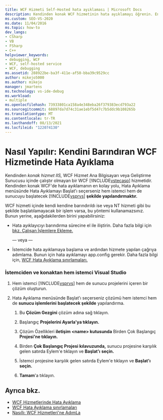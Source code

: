 ```yaml
---
title: WCF Hizmeti Self-Hosted hata ayıklaması | Microsoft Docs
description: Kendinden konak WCF hizmetinin hata ayıklamayı öğrenin. En kolay yol (ancak her zaman mümkün değildir), Visual Studio ve sunucuyu başlatmak için yapılandırmadır.
ms.custom: SEO-VS-2020
ms.date: 11/04/2016
ms.topic: how-to
dev_langs:
- CSharp
- VB
- FSharp
- C++
helpviewer_keywords:
- debugging, WCF
- WCF, self-hosted service
- WCF, debugging
ms.assetid: 288922be-ba3f-411e-af50-bba39c9529cc
author: mikejo5000
ms.author: mikejo
manager: jmartens
ms.technology: vs-ide-debug
ms.workload:
- multiple
ms.openlocfilehash: 73933801ca158a4e348eba26f379383ecd793a22
ms.sourcegitcommit: 68897da7d74c31ae1ebf5d47c7b5ddc9b108265b
ms.translationtype: MT
ms.contentlocale: tr-TR
ms.lasthandoff: 08/13/2021
ms.locfileid: "122074130"
---
```

# <a name="how-to-debug-a-self-hosted-wcf-service"></a>Nasıl Yapılır: Kendini Barındıran WCF Hizmetinde Hata Ayıklama
Kendinden *konak hizmet IIS,* WCF Hizmet Ana Bilgisayarı veya Geliştirme Sunucusu içinde çalıştır olmayan bir WCF [!INCLUDE[vstecasp](../code-quality/includes/vstecasp_md.md)] hizmetidir. Kendinden konak WCF'de hata ayıklamanın en kolay yolu, Hata Ayıklama menüsünde Hata Ayıklamayı Başlat'ı seçerseniz hem istemci hem de sunucuyu başlatecek [!INCLUDE[vsprvs](../code-quality/includes/vsprvs_md.md)] **şekilde yapılandırmaktır.** 

 WCF hizmeti içinde kendi kendine barındırıldı ise veya NT hizmeti gibi bu şekilde başlatılamayacak bir işlem varsa, bu yöntemi kullanamazsınız. Bunun yerine, aşağıdakilerden birini yapabilirsiniz:

- Hata ayıklayıcıyı barındırma sürecine el ile iliştirin. Daha fazla bilgi için [bkz. Çalışan İşlemlere Ekleme.](../debugger/attach-to-running-processes-with-the-visual-studio-debugger.md)

     — veya —

- İstemcide hata ayıklamaya başlama ve ardından hizmete yapılan çağrıya adımlama. Bunun için hata ayıklamayı app.config gerekir. Daha fazla bilgi için, [WCF Hata Ayıklama sınırlamaları.](../debugger/limitations-on-wcf-debugging.md)

### <a name="to-start-both-client-and-host-from-visual-studio"></a>İstemciden ve konaktan hem istemci Visual Studio

1. Hem istemci [!INCLUDE[vsprvs](../code-quality/includes/vsprvs_md.md)] hem de sunucu projelerini içeren bir çözüm oluşturun.

2. Hata Ayıklama menüsünde Başlat'ı seçerseniz çözümü hem istemci hem de **sunucu işlemlerini** **başlatecek şekilde** yapılandırma.

   1. Bu **Çözüm Gezgini** çözüm adına sağ tıklayın.

   2. Başlangıç **Projelerini Ayarla'ya tıklayın.**

   3. Çözüm Özellikleri **iletişim \<name> kutusunda** Birden Çok Başlangıç **Projesi'ne tıklayın.**

   4. Birden **Çok Başlangıç Projesi kılavuzunda,** sunucu projesine karşılık gelen satırda Eylem'e tıklayın ve **Başlat'ı** **seçin.**

   5. İstemci projesine karşılık gelen satırda Eylem'e tıklayın ve **Başlat'ı** **seçin.**

   6. **Tamam**'a tıklayın.

## <a name="see-also"></a>Ayrıca bkz.
- [WCF Hizmetlerinde Hata Ayıklama](../debugger/debugging-wcf-services.md)
- [WCF Hata Ayıklama sınırlamaları](../debugger/limitations-on-wcf-debugging.md)
- [Nasıllı: WCF Hizmetleri'ne AdımLa](../debugger/how-to-step-into-wcf-services.md)
